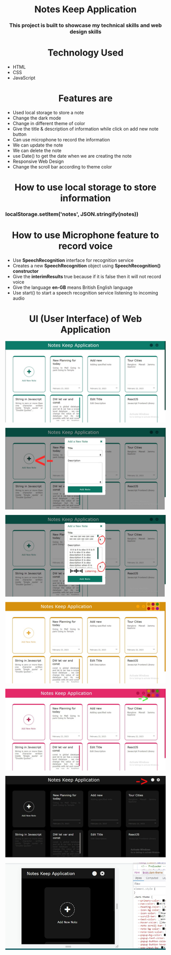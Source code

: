 <h1 align="center">Notes Keep Application</h1>
<h3 align="center">This project is built to showcase my technical skills and web design skills </h3>
<h1 align="center">Technology Used</h1>
<ul>
<li>HTML</li>
<li>CSS</li>
<li>JavaScript</li>
</ul>
<h1 align="center">Features are</h1>
<ul>
<li>Used local storage to store a note</li>
<li>Change the dark mode</li>
<li>Change in different theme of color</li>
<li>Give the title & description of information while click on add new note button</li>
<li>Can use microphone to record the information </li>
<li>We can update the note</li>
<li>We can delete the note</li>
<li>use Date() to get the date when we are creating the note</li>
<li>Responsive Web Design</li>
<li>Change the scroll bar according to theme color</li>
</ul>

<h1 align="center">How to use local storage to store information</h1>
<h3>localStorage.setItem('notes', JSON.stringify(notes))</h3>

<h1 align="center">How to use Microphone feature to record voice</h1>
<ul>
<li>Use <b>SpeechRecognition</b> interface for recognition service</li>
<li>Creates a new <b>SpeechRecognition </b>object using <b>SpeechRecognition() constructor</b></li>
<li>Give the <b>interimResults </b>true because if it is false then it will not record voice</li>
<li>Give the language <b>en-GB</b> means British English language </li>
<li>Use start() to start a speech recognition service listening to incoming audio</li>
</ul>

<h1 align="center">UI (User Interface) of Web Application</h1>

![This is an Image](/Image/i1.jpeg)

![This is an Image](/Image/i2.jpeg)

![This is an Image](/Image/i3.jpeg)

![This is an Image](/Image/i4.jpeg)

![This is an Image](/Image/i5.jpeg)

![This is an Image](/Image/i6.jpeg)

![This is an Image](/Image/resp.jpeg)
